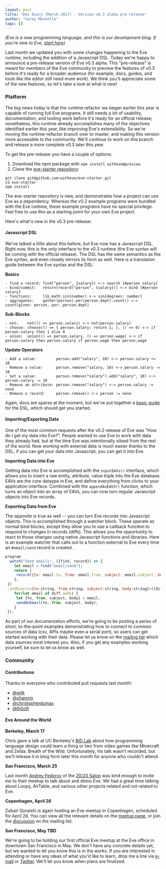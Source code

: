 ```yaml
---
layout: post
title: "Dev Diary (March 2017) - Version v0.3 alpha pre-release"
author: "Corey Montella"
tags: []
---
```


_(Eve is a new programming language, and this is our development blog. If you’re new to Eve, [start here](http://play.witheve.com))_

Last month we updated you with some changes happening to the Eve runtime, including the addition of a Javascript DSL. Today we're happy to announce a pre-release version of Eve v0.3 alpha. This "pre-release" is meant for members of the Eve community to preview the features of v0.3 before it's ready for a broader audience (for example, docs, guides, and tools like the editor still need more work). We think you'll appreciate some of the new features, so let's take a look at what is new!

### Platform

The big news today is that the runtime refactor we began earlier this year is capable of running full Eve programs. It still needs a lot of usability, documentation, and tooling work before it's ready for an official release; nonetheless, this runtime already accomplishes many of the objectives identified earlier this year, like improving Eve's extensibility. So we're moving the runtime-refactor branch over to master, and making this version more accessible to the community. We'll continue to work on this branch and release a more complete v0.3 later this year.

To get the pre-release you have a couple of options:

1. Download the npm package with `npm install witheve@preview`
2. Clone the [eve-starter repository](https://github.com/witheve/eve-starter):

```
git clone git@github.com:witheve/eve-starter.git
cd eve-starter
npm install
```

The eve-starter repository is new, and demonstrates how a project can use Eve as a dependency. Whereas the v0.2 example programs were bundled with the Eve runtime, these example programs have no special privilege. Feel free to use this as a starting point for your own Eve project.

Here's what's new in the v0.3 pre-release.

#### Javascript DSL

We've talked a little about this before, but Eve now has a Javascript DSL. Right now, this is the only interface to the v0.3 runtime (the Eve syntax will be coming with the official release). The DSL has the same semantics as the Eve syntax, and even closely mirrors its form as well. Here is a translation guide between the Eve syntax and the DSL:

**Basics**

```
- find a record: find("person", {salary}) <-> search [#person salary]
- bind/commit:   return[record("person", {salary})] <-> bind [#person salary]
- functions:     lib.math.sin(number) <-> sin[degrees: number]
- aggregates:    gather(person).per(person.dept).count() <-> count[given: person, per: person.dept]
```

**Sub-Blocks**

```
- not:    not(() => person.salary) <-> not(person.salary)
- choose: choose(() => { person.salary; return 1; }, () => 0) <-> if person.salary then 1 else 0
- union:  union(() => person.salary, () => person.wage) <-> if person.salary then person.salary if person.wage then person.wage
```

**Update Operators**

```
- Add a value:         person.add("salary", 10) <-> person.salary += 10
- Remove a value:      person.remove("salary, 10) <-> person.salary -= 10
- Set a value:         person.remove("salary").add("salary", 10) <-> person.salary := 10
- Remove an attribute: person.remove("salary") <-> person.salary := none
- Remove a record:     person.remove() <-> person := none
```

Again, docs are sparse at the moment, but we've put together a [basic guide](https://github.com/witheve/docs/blob/master/guides/dsl.md) for the DSL, which should get you started. 

#### Importing/Exporting Data

One of the most common requests after the v0.2 release of Eve was "How do I get my data into Eve?". People wanted to use Eve to work with data they already had, but at the time Eve was intentionally siloed from the rest of the world. Now working with external data is much easier thanks to the DSL; if you can get your data into Javascript, you can get it into Eve.

**Importing Data into Eve**

Getting data into Eve is accomplished with the `inputEAVs()` interface, which allows you to insert a raw entity, attribute, value triple into the Eve database. EAVs are the core dataype in Eve, and define everything from clicks to your application interface. Combined with the `appendAsEAVS()` function, which turns an object into an array of EAVs, you can now turn regular Javascript objects into Eve records.

**Exporting Data from Eve**

The opposite is true as well -- you can turn Eve records into Javascript objects. This is accomplished through a watcher block. These operate as normal bind blocks, except they allow you to use a callback function to respond to changes in records (diffs). This allows you the opportunity to react to those changes using native Javascript functions and libraries. Here is an example watcher that calls out to a function external to Eve every time an `#email/send` record is created.

```javascript
program
 .watch("Send emails", ({find, record}) => {
    let email = find("email/send");
    return [
     record({to: email.to, from: email.from, subject: email.subject, body: email.body})
    ];
 })
 .asObjects<{to:string, from:string, subject:string, body:string}>((diff) => {
    for(let email of diff.adds) {
     let {to, from, subject, body} = email;
     sendAnEmail(to, from, subject, body);
    }
 });
```

As part of our documentation efforts, we're going to be posting a series of short, to-the-point examples demonstrating how to connect to common sources of data (csv, APIs maybe even a serial port), so users can get started working with their data. Please let us know on the [mailing list](https://groups.google.com/forum/#!topic/eve-talk/2TyfPDxcu08) which data sources most interest you. Also, if you get any examples working yourself, be sure to let us know as well.

### Community

#### Contributions

Thanks to everyone who contributed pull requests last month!

- [@wilk](https://github.com/wilk)
- [@shamrin](https://github.com/shamrin)
- [@christopherdumas](https://github.com/christopherdumas)
- [@thSoft](https://github.com/thSoft)

#### Eve Around the World

**Berkeley, March 17**

Chris gave a talk at UC Berkeley's [BiD Lab](http://bid.berkeley.edu/) about how programming language design could learn a thing or two from video games like Minecraft and Zelda: Breath of the Wild. Unfortunately, his talk wasn't recorded, but we'll release it in blog form later this month for anyone who couldn't attend.

**San Francisco, March 25**

Last month [Andrey Fedorov](https://twitter.com/anfedorov) of the [20/20 Salon](http://2020salon.blogspot.com/) was kind enough to invite me to their meetup to talk about and demo Eve. We had a great time talking about Loopy, AirTable, and various other projects related and not related to Eve. 

**Copenhagen, April 26**

Zubair Quraishi is again hosting an Eve meetup in Copenhagen, scheduled for April 26. You can view all the relevant details on the [meetup page](https://www.meetup.com/evecph/events/238989298/), or join the [discussion](https://groups.google.com/forum/#!topic/eve-talk/CXdWqgokhVI) on the mailing list.

**San Francisco, May TBD**

We're going to be holding our first official Eve meetup at the Eve office in downtown San Francisco in May. We don't have any concrete details yet, but we wanted to let you know this is in the works. If you are interested in attending or have any ideas of what you'd like to learn, drop me a line via [e-mail](mailto:corey@kodowa.com) or [Twitter](https://twitter.com/with_eve). We'll let you know when plans are finalized.